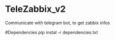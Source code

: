 # TeleZabbix_v2
Communicate with telegram bot, to get zabbix infos

#Dependencies
pip instal -r dependencies.txt
